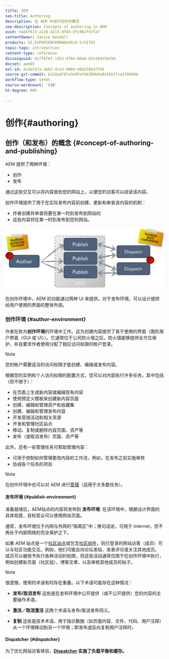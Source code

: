 ```yaml
---
title: 创作
seo-title: Authoring
description: 在 AEM 中进行创作的概念
seo-description: Concepts of authoring in AEM
uuid: eaa5f613-a138-4215-8f84-dfc962fe7fa7
contentOwner: Janice Kendall
products: SG_EXPERIENCEMANAGER/6.5/SITES
topic-tags: introduction
content-type: reference
discoiquuid: 81ff6f6f-11b3-4f8e-80e6-b3e104158394
docset: aem65
exl-id: dcda537a-1bb2-4ce3-9904-40d158b47556
source-git-commit: b220adf6fa3e9faf94389b9a9416b7fca2f89d9d
workflow-type: tm+mt
source-wordcount: '538'
ht-degree: 88%

---
```


# 创作{#authoring}

## 创作（和发布）的概念 {#concept-of-authoring-and-publishing}

AEM 提供了两种环境：

* 创作
* 发布

通过这些交互可以将内容放到您的网站上，以便您的访客可以阅读该内容。

创作环境提供了用于在实际发布内容前创建、更新和审查该内容的机制：

* 作者创建并审查将要在某一时刻发布到网站的
* 这些内容将在某一时刻发布到您的网站。

![chlimage_1-132](assets/chlimage_1-132.png)

在创作环境中，AEM 的功能通过两种 UI 来提供。对于发布环境，可以设计提供给用户使用的界面的整体外观。

### 创作环境 {#author-environment}

作者在称为&#x200B;**创作环境**&#x200B;的环境中工作。这为创建内容提供了易于使用的界面（图形用户界面（GUI 或 UI））。它通常位于公司防火墙之后，防火墙能够提供全方位保护，并且要求作者使用分配了相应访问权限的帐户登录。

>[!NOTE]
>
>您的帐户需要适当的访问权限才能创建、编辑或发布内容。

根据您的实例和个人访问权限的配置方式，您可以对内容执行许多任务，其中包括（但不限于）：

* 在页面上生成新内容或编辑现有内容
* 使用预定义模板来创建新内容页面
* 创建、编辑和管理资产和收藏集
* 创建、编辑和管理发布内容
* 开发营销活动和相关资源
* 开发和管理社区站点
* 移动、复制或删除内容页面、资产等
* 发布（或取消发布）页面、资产等

此外，还有一些管理任务可帮助管理内容：

* 可用于控制如何管理更改内容的工作流，例如，在发布之前实施审核
* 协调各个任务的项目

>[!NOTE]
>
>在创作环境中也可以对 AEM 进行[管理](/help/sites-administering/home.md)（适用于大多数任务）。

#### 发布环境 {#publish-environment}

准备就绪后，AEM站点的内容将发布到 **发布环境**. 在该环境中，根据设计界面的具体观感，目标受众可以使用网站页面。

通常，发布环境位于内网与外网的“隔离区”中；换句话说，可用于 Internet，但不再处于内部网络的完全保护之下。

如果 AEM 站点是一个[社区站点](/help/communities/overview.md)或包含[社区组件](/help/communities/author-communities.md)，则已登录的网站访客（成员）可以与社区功能交互。例如，他们可能会向论坛发帖、发表评论或关注其他成员。 成员可以被授予执行各种活动的权限，但这些活动通常仅限于在创作环境中执行，例如创建新页面（社区组）、博客文章，以及审核其他成员的帖子。

>[!NOTE]
>
>很遗憾，使用的术语有时存在重叠。以下术语可能存在这种情况：
>
>* **发布/取消发布**
   >  这些是在发布环境中公开提供（或不公开提供）您的内容的主要操作术语。
>
>* **激活／取消激活**
   >  这两个术语与发布/取消发布同义。
>
>* **复制**
   >  这些是技术术语，用于指示数据（如页面内容、文件、代码、用户注释）从一个环境移动到另一个环境；即发布或反向复制用户注释时。
>


#### Dispatcher {#dispatcher}

为了优化网站访客体验，**[Dispatcher](https://helpx.adobe.com/experience-manager/dispatcher/user-guide.html) 实施了负载平衡和缓存。**
